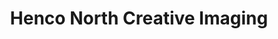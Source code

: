 ---
title: "Henco North Creative Imaging"
url: /asheville/henco-north-creative-imaging/
shop: Kopieren
---
